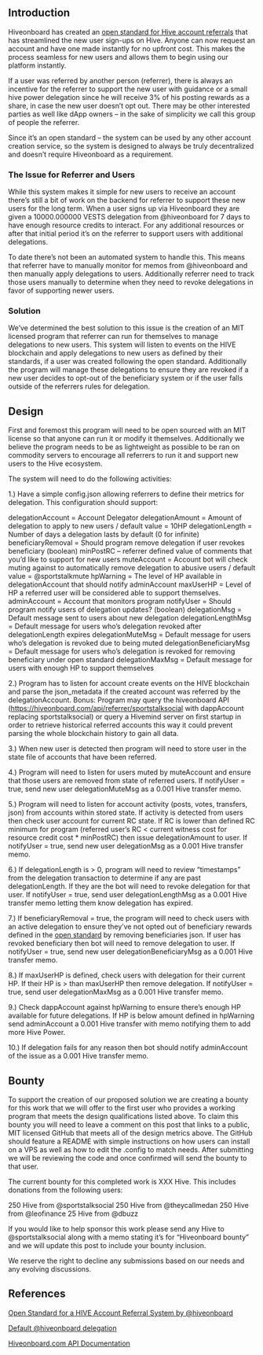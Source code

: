 ## Introduction

Hiveonboard has created an [open standard for Hive account referrals](https://peakd.com/hive/@hiveonboard/open-standard-for-a-hive-account-referral-system) that has streamlined the new user sign-ups on Hive. Anyone can now request an account and have one made instantly for no upfront cost. This makes the process seamless for new users and allows them to begin using our platform instantly.

If a user was referred by another person (referrer), there is always an incentive for the referrer to support the new user with guidance or a small hive power delegation since he will receive 3% of his posting rewards as a share, in case the new user doesn’t opt out. There may be other interested parties as well like dApp owners – in the sake of simplicity we call this group of people the referrer.

Since it’s an open standard – the system can be used by any other account creation service, so the system is designed to always be truly decentralized and doesn’t require Hiveonboard as a requirement.

### The Issue for Referrer and Users

While this system makes it simple for new users to receive an account there’s still a bit of work on the backend for referrer to support these new users for the long term. When a user signs up via Hiveonboard they are given a 10000.000000 VESTS delegation from @hiveonboard for 7 days to have enough resource credits to interact. For any additional resources or after that initial period it’s on the referrer to support users with additional delegations.

To date there’s not been an automated system to handle this. This means that referrer have to manually monitor for memos from @hiveonboard and then manually apply delegations to users. Additionally referrer need to track those users manually to determine when they need to revoke delegations in favor of supporting newer users.

### Solution

We’ve determined the best solution to this issue is the creation of an MIT licensed program that referrer can run for themselves to manage delegations to new users. This system will listen to events on the HIVE blockchain and apply delegations to new users as defined by their standards, if a user was created following the open standard. Additionally the program will manage these delegations to ensure they are revoked if a new user decides to opt-out of the beneficiary system or if the user falls outside of the referrers rules for delegation.

## Design

First and foremost this program will need to be open sourced with an MIT license so that anyone can run it or modify it themselves. Additionally we believe the program needs to be as lightweight as possible to be ran on commodity servers to encourage all referrers to run it and support new users to the Hive ecosystem.

The system will need to do the following activities:

1.) Have a simple config.json allowing referrers to define their metrics for delegation. This configuration should support:

delegationAccount = Account Delegator
delegationAmount = Amount of delegation to apply to new users / default value = 10HP
delegationLength = Number of days a delegation lasts by default (0 for infinite)
beneficiaryRemoval = Should program remove delegation if user revokes beneficiary (boolean)
minPostRC – referrer defined value of comments that you’d like to support for new users
muteAccount = Account bot will check muting against to automatically remove delegation to abusive users / default value = @sportstalkmute
hpWarning = The level of HP available in delegationAccount that should notify adminAccount
maxUserHP = Level of HP a referred user will be considered able to support themselves.
adminAccount = Account that monitors program
notifyUser = Should program notify users of delegation updates? (boolean)
delegationMsg = Default message sent to users about new delegation
delegationLengthMsg = Default message for users who’s delegation revoked after delegationLength expires
delegationMuteMsg = Default message for users who’s delegation is revoked due to being muted
delegationBeneficiaryMsg = Default message for users who’s delegation is revoked for removing beneficiary under open standard
delegationMaxMsg = Default message for users with enough HP to support themselves

2.) Program has to listen for account create events on the HIVE blockchain and parse the json_metadata if the created account was referred by the delegationAccount. Bonus: Program may query the hiveonboard API (https://hiveonboard.com/api/referrer/sportstalksocial with dappAccount replacing sportstalksocial) or query a Hivemind server on first startup in order to retrieve historical referred accounts this way it could prevent parsing the whole blockchain history to gain all data.

3.) When new user is detected then program will need to store user in the state file of accounts that have been referred.

4.) Program will need to listen for users muted by muteAccount and ensure that those users are removed from state of referred users. If notifyUser = true, send new user delegationMuteMsg as a 0.001 Hive transfer memo.

5.) Program will need to listen for account activity (posts, votes, transfers, json) from accounts within stored state. If activity is detected from users then check user account for current RC state. If RC is lower than defined RC minimum for program (referred user’s RC < current witness cost for resource credit cost * minPostRC) then issue delegationAmount to user. If notifyUser = true,  send new user delegationMsg as a 0.001 Hive transfer memo.

6.) If delegationLength is > 0, program will need to review “timestamps” from the delegation transaction to determine if any are past delegationLength. If they are the bot will need to revoke delegation for that user. If notifyUser = true, send user delegationLengthMsg as a 0.001 Hive transfer memo letting them know delegation has expired.

7.) If beneficiaryRemoval = true, the program will need to check users with an active delegation to ensure they’ve not opted out of beneficiary rewards defined in the [open standard](https://peakd.com/hive/@hiveonboard/open-standard-for-a-hive-account-referral-system) by removing beneficiaries json. If user has revoked beneficiary then bot will need to remove delegation to user. If notifyUser = true, send new user delegationBeneficiaryMsg as a 0.001 Hive transfer memo.

8.) If maxUserHP is defined, check users with delegation for their current HP. If their HP is > than maxUserHP then remove delegation. If notifyUser = true, send user delegationMaxMsg as a 0.001 Hive transfer memo.

9.) Check dappAccount against hpWarning to ensure there’s enough HP available for future delegations. If HP is below amount defined in hpWarning send adminAccount a 0.001 Hive transfer with memo notifying them to add more Hive Power.

10.) If delegation fails for any reason then bot should notify adminAccount of the issue as a 0.001 Hive transfer memo.

## Bounty

To support the creation of our proposed solution we are creating a bounty for this work that we will offer to the first user who provides a working program that meets the design qualifications listed above. To claim this bounty you will need to leave a comment on this post that links to a public, MIT licensed GitHub that meets all of the design metrics above. The GitHub should feature a README with simple instructions on how users can install on a VPS as well as how to edit the .config to match needs. After submitting we will be reviewing the code and once confirmed will send the bounty to that user.

The current bounty for this completed work is XXX Hive. This includes donations from the following users:

250 Hive from @sportstalksocial
250 Hive from @theycallmedan
250 Hive from @leofinance
25 Hive from @dbuzz

If you would like to help sponsor this work please send any Hive to @sportstalksocial along with a memo stating it’s for “Hiveonboard bounty” and we will update this post to include your bounty inclusion.

We reserve the right to decline any submissions based on our needs and any evolving discussions.

## References

[Open Standard for a HIVE Account Referral System by @hiveonboard](https://peakd.com/hive/@hiveonboard/open-standard-for-a-hive-account-referral-system)

[Default @hiveonboard delegation](https://github.com/christianfuerst/hiveonboard/blob/b1d88a271f135ab9bdc3d62196475fe9455b63e3/functions/config.sample.json)

[Hiveonboard.com API Documentation](https://app.swaggerhub.com/apis-docs/christianfuerst/hiveonboard.com/1.0.0)
